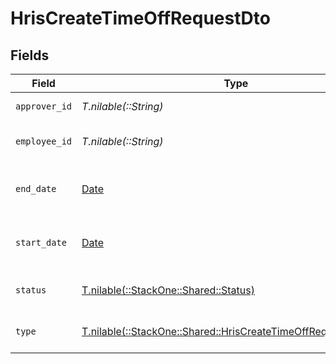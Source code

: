 # HrisCreateTimeOffRequestDto


## Fields

| Field                                                                                                                    | Type                                                                                                                     | Required                                                                                                                 | Description                                                                                                              | Example                                                                                                                  |
| ------------------------------------------------------------------------------------------------------------------------ | ------------------------------------------------------------------------------------------------------------------------ | ------------------------------------------------------------------------------------------------------------------------ | ------------------------------------------------------------------------------------------------------------------------ | ------------------------------------------------------------------------------------------------------------------------ |
| `approver_id`                                                                                                            | *T.nilable(::String)*                                                                                                    | :heavy_minus_sign:                                                                                                       | The approver ID                                                                                                          | 1687-4                                                                                                                   |
| `employee_id`                                                                                                            | *T.nilable(::String)*                                                                                                    | :heavy_minus_sign:                                                                                                       | The employee ID                                                                                                          | 1687-3                                                                                                                   |
| `end_date`                                                                                                               | [Date](https://ruby-doc.org/stdlib-2.6.1/libdoc/date/rdoc/Date.html)                                                     | :heavy_minus_sign:                                                                                                       | The end date of the time off request                                                                                     | 2021-01-01T01:01:01.000Z                                                                                                 |
| `start_date`                                                                                                             | [Date](https://ruby-doc.org/stdlib-2.6.1/libdoc/date/rdoc/Date.html)                                                     | :heavy_minus_sign:                                                                                                       | The start date of the time off request                                                                                   | 2021-01-01T01:01:01.000Z                                                                                                 |
| `status`                                                                                                                 | [T.nilable(::StackOne::Shared::Status)](../../models/shared/status.md)                                                   | :heavy_minus_sign:                                                                                                       | The status of the time off request                                                                                       |                                                                                                                          |
| `type`                                                                                                                   | [T.nilable(::StackOne::Shared::HrisCreateTimeOffRequestDtoType)](../../models/shared/hriscreatetimeoffrequestdtotype.md) | :heavy_minus_sign:                                                                                                       | The type of the time off request                                                                                         |                                                                                                                          |